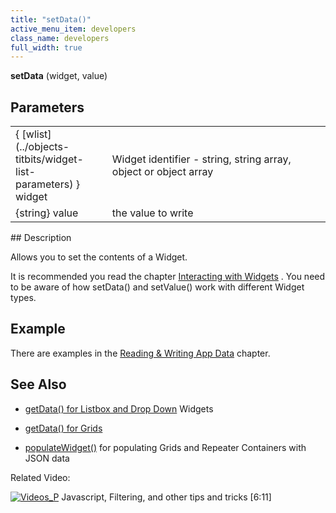 ```yaml
---
title: "setData()"
active_menu_item: developers
class_name: developers
full_width: true
---
```



**setData** (widget, value)

## Parameters

<table>
<tr>
<td width="131">
{ [wlist](../objects-titbits/widget-list-parameters) } widget

</td>
<td width="13">
</td>
<td width="736">
Widget identifier - string, string array, object or object array

</td>
</tr>
<tr>
<td width="131">
{string} value

</td>
<td width="13">
</td>
<td width="736">
the value to write

</td>
</tr>
</table>
## Description

Allows you to set the contents of a Widget.

It is recommended you read the chapter [Interacting with Widgets](../../client-scripting-overview/scripting-with-javascript/widget-reading-writing/) . You need to be aware of how setData() and setValue() work with different Widget types.

## Example

There are examples in the [Reading & Writing App Data](../../client-scripting-overview/scripting-with-javascript/widget-reading-writing/) chapter.

## See Also

 - [getData() for Listbox and Drop Down](../../client-scripting-overview/scripting-with-javascript/widget-reading-writing/widget-content-reading-and-writing/lists-dropdowns) Widgets

 - [getData() for Grids](../../client-scripting-overview/scripting-with-javascript/widget-reading-writing/widget-content-reading-and-writing/widgetcontentgrids-repeater-containers)

 - [populateWidget()](populatewidget.htm) for populating Grids and Repeater Containers with JSON data

Related Video:

[![Videos\_P](/img/docs/videos_p.png)](http://www.youtube.com/v/rKbMmF7kcXs?autoplay=1&hd=1&fs=1&showsearch=0&rel=0&) Javascript, Filtering, and other tips and tricks [6:11]
